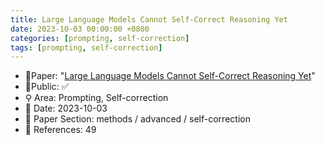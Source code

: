 ```yaml
---
title: Large Language Models Cannot Self-Correct Reasoning Yet
date: 2023-10-03 00:00:00 +0800
categories: [prompting, self-correction]
tags: [prompting, self-correction]
---
```


- 📙Paper: "[Large Language Models Cannot Self-Correct Reasoning Yet](https://www.semanticscholar.org/paper/Large-Language-Models-Cannot-Self-Correct-Reasoning-Huang-Chen/6d4bacb69923e1e94fb4de468b939ce6db32fb51)"
- 🔑Public: ✅
- ⚲ Area: Prompting, Self-correction
- 📅 Date: 2023-10-03
- 🔎 Paper Section: methods / advanced / self-correction
- 📝 References: 49
